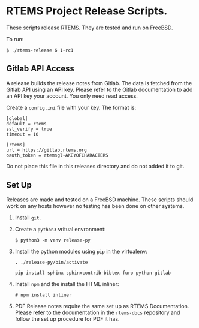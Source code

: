 # RTEMS Project Release Scripts.

These scripts release RTEMS. They are tested and run on FreeBSD.

To run:
```shell
$ ./rtems-release 6 1-rc1
```

## Gitlab API Access

A release builds the release notes from Gitlab. The data is fetched
from the Gitlab API using an API key. Please refer to the Gitlab
documentation to add an API key your account. You only need read
access.

Create a `config.ini` file with your key. The format is:

```
[global]
default = rtems
ssl_verify = true
timeout = 10

[rtems]
url = https://gitlab.rtems.org
oauth_token = rtemsgl-AKEYOFCHARACTERS
```

Do not place this file in this releases directory and do not added it
to git.

## Set Up

Releases are made and tested on a FreeBSD machine. These scripts
should work on any hosts however no testing has been done on other
systems.

1. Install `git`.

2. Create a `python3` vritual envronment:

   ```shell
   $ python3 -m venv release-py
   ```

3. Install the python modules using `pip` in the virtualenv:

   ```shell
   . ./release-py/bin/activate
   ```

   ```shell
   pip install sphinx sphinxcontrib-bibtex furo python-gitlab
   ```

4. Install `npm` and the install the HTML inliner:

   ```
   # npm install inliner
   ```

4. PDF Release notes require the same set up as RTEMS
   Documentation. Please refer to the documentation in the
   `rtems-docs` repository and follow the set up procedure for PDF it
   has.
